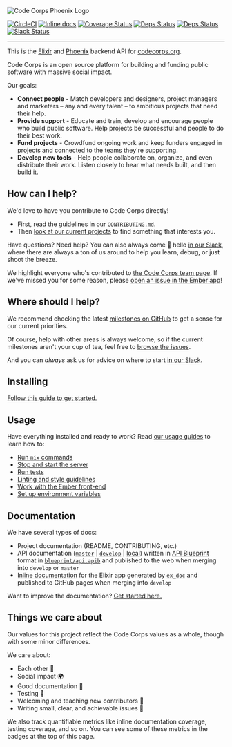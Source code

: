 ![Code Corps Phoenix Logo](https://d3pgew4wbk2vb1.cloudfront.net/images/github/code-corps-api.png)

[![CircleCI](https://circleci.com/gh/code-corps/code-corps-api.svg?style=shield)](https://circleci.com/gh/code-corps/code-corps-api)
[![Inline docs](http://inch-ci.org/github/code-corps/code-corps-api.svg?branch=develop)](http://inch-ci.org/github/code-corps/code-corps-api)
[![Coverage Status](https://coveralls.io/repos/github/code-corps/code-corps-api/badge.svg?branch=develop)](https://coveralls.io/github/code-corps/code-corps-api?branch=develop)
[![Deps Status](https://beta.hexfaktor.org/badge/prod/github/code-corps/code-corps-api.svg)](https://beta.hexfaktor.org/github/code-corps/code-corps-api)
[![Deps Status](https://beta.hexfaktor.org/badge/all/github/code-corps/code-corps-api.svg)](https://beta.hexfaktor.org/github/code-corps/code-corps-api)
[![Slack Status](http://slack.codecorps.org/badge.svg)](http://slack.codecorps.org)
</p>

---

This is the [Elixir](http://elixir-lang.org/) and [Phoenix](http://www.phoenixframework.org/) backend API for [codecorps.org](https://www.codecorps.org).

Code Corps is an open source platform for building and funding public software with massive social impact.

Our goals:

- **Connect people** - Match developers and designers, project managers and marketers – any and every talent – to ambitious projects that need their help.
- **Provide support** - Educate and train, develop and encourage people who build public software. Help projects be successful and people to do their best work.
- **Fund projects** - Crowdfund ongoing work and keep funders engaged in projects and connected to the teams they're supporting.
- **Develop new tools** - Help people collaborate on, organize, and even distribute their work. Listen closely to hear what needs built, and then build it.

## How can I help?

We'd love to have you contribute to Code Corps directly!

- First, read the guidelines in our [`CONTRIBUTING.md`](https://github.com/code-corps/code-corps-api/blob/develop/.github/CONTRIBUTING.md).
- Then [look at our current projects](https://github.com/code-corps/code-corps-ember/projects?query=sort%3Acreated-asc) to find something that interests you.

Have questions? Need help? You can also always come :wave: hello [in our Slack](http://slack.codecorps.org), where there are always a ton of us around to help you learn, debug, or just shoot the breeze.

We highlight everyone who's contributed to [the Code Corps team page](https://www.codecorps.org/team). If we've missed you for some reason, please [open an issue in the Ember app](https://github.com/code-corps/code-corps-ember/issues/new)!

## Where should I help?

We recommend checking the latest [milestones on GitHub](https://github.com/code-corps/code-corps-api/milestones) to get a sense for our current priorities.

Of course, help with other areas is always welcome, so if the current milestones aren't your cup of tea, feel free to [browse the issues](https://github.com/code-corps/code-corps-api/issues).

And you can _always_ ask us for advice on where to start [in our Slack](http://slack.codecorps.org).

## Installing

[Follow this guide to get started.](https://github.com/code-corps/code-corps-api/blob/develop/docs/INSTALLING.md)

## Usage

Have everything installed and ready to work? Read [our usage guides](USAGE.md) to learn how to:

- [Run `mix` commands](USAGE.md#interacting-with-the-app)
- [Stop and start the server](USAGE.md#stopping-and-starting-the-server)
- [Run tests](USAGE.md#running-tests)
- [Linting and style guidelines](USAGE.md#linting-code-with-credo)
- [Work with the Ember front-end](USAGE.md#serving-ember)
- [Set up environment variables](USAGE.md#environment)

## Documentation

We have several types of docs:

- Project documentation (README, CONTRIBUTING, etc.)
- API documentation ([`master`](http://docs.codecorpsapi.apiary.io/) | [`develop`](http://docs.codecorpsapidevelop.apiary.io/) | [local](docs/API.md)) written in [API Blueprint](https://apiblueprint.org/) format in [`blueprint/api.apib`](https://github.com/code-corps/code-corps-api/blob/develop/blueprint/api.apib) and published to the web when merging into `develop` or `master`
- [Inline documentation](https://code-corps.github.io/code-corps-api-github-pages) for the Elixir app generated by [`ex_doc`](https://github.com/elixir-lang/ex_doc) and published to GitHub pages when merging into `develop`

Want to improve the documentation? [Get started here.](https://github.com/code-corps/code-corps-api/blob/develop/.github/CONTRIBUTING.md#what-kind-of-documentation-are-you-writing)

## Things we care about

Our values for this project reflect the Code Corps values as a whole, though with some minor differences.

We care about:

- Each other :raised_hands:
- Social impact :earth_africa:
- Good documentation :memo:
- Testing :microscope:
- Welcoming and teaching new contributors :wave:
- Writing small, clear, and achievable issues :dart:

We also track quantifiable metrics like inline documentation coverage, testing coverage, and so on. You can see some of these metrics in the badges at the top of this page.
